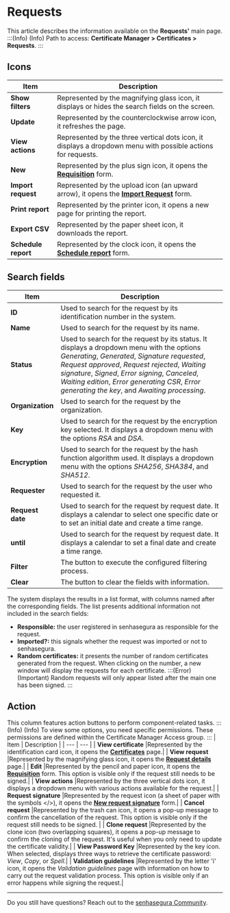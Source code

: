# Requests

This article describes the information available on the **Requests'** main page.
:::(Info) (Info)
Path to access: **Certificate Manager > Certificates > Requests**.
:::
## Icons

| Item | Description |
| --- | --- |
| **Show filters** |Represented by the magnifying glass icon, it displays or hides the search fields on the screen.|
| **Update** |Represented by the counterclockwise arrow icon, it refreshes the page.|
| **View actions** |Represented by the three vertical dots icon, it displays a dropdown menu with possible actions for requests.|
| **New** |Represented by the plus sign icon, it opens the **[Requisition](/v3-32/docs/certificate-manager-reference-requisition-form)** form.|
| **Import request** |Represented by the upload icon (an upward arrow), it opens the **[Import Request](/v3-32/docs/certificate-manager-request-information)** form.| 
| **Print report** |Represented by the printer icon, it opens a new page for printing the report.|
| **Export CSV** |Represented by the paper sheet icon, it downloads the report.|
| **Schedule report** |Represented by the clock icon, it opens the **[Schedule report](/v3-32/docs/general-information-how-to-issue-download-and-schedule-device-reports)** form.|

## Search fields

| Item | Description |
| --- | --- |
| **ID** |Used to search for the request by its identification number in the system.|
| **Name** |Used to search for the request by its name.|
| **Status** |Used to search for the request by its status. It displays a dropdown menu with the options *Generating*, *Generated*, *Signature requested*, *Request approved*, *Request rejected*, *Waiting signature*, *Signed*, *Error signing*, *Canceled*, *Waiting edition*, *Error generating CSR*, *Error generating the key*, and *Awaiting processing*.| 
| **Organization** |Used to search for the request by the organization.|
| **Key** |Used to search for the request by the encryption key selected. It displays a dropdown menu with the options *RSA* and *DSA*.|
| **Encryption** |Used to search for the request by the hash function algorithm used. It displays a dropdown menu with the options *SHA256*, *SHA384*, and *SHA512*.|
| **Requester** |Used to search for the request by the user who requested it.|
| **Request date** |Used to search for the request by request date. It displays a calendar to select one specific date or to set an initial date and create a time range.|
| **until** |Used to search for the request by request date. It displays a calendar to set a final date and create a time range.|
| **Filter** |The button to execute the configured filtering process.|
| **Clear** |The button to clear the fields with information.|

The system displays the results in a list format, with columns named after the corresponding fields. The list presents additional information not included in the search fields:
* **Responsible:** the user registered in senhasegura as responsible for the request.
* **Imported?:** this signals whether the request was imported or not to senhasegura.
* **Random certificates:** it presents the number of random certificates generated from the request. When clicking on the number, a new window will display the requests for each certificate.
:::(Error) (Important)
Random requests will only appear listed after the main one has been signed.
:::
## Action
This column features action buttons to perform component-related tasks.
:::(Info) (Info)
To view some options, you need specific permissions. These permissions are defined within the Certificate Manager Access group.
:::
| Item | Description |
| --- | --- |
| **View certificate** |Represented by the identification card icon, it opens the **[Certificates](/v3-32/docs/certificate-manager-reference-certificate-certificate-2)** page.|
| **View request** |Represented by the magnifying glass icon, it opens the **[Request details](/v3-32/docs/certificate-manager-settings-how-to-download-the-csr)** page.|
| **Edit** |Represented by the pencil and paper icon, it opens the **[Requisition](/v3-32/docs/certificate-manager-reference-requisition-form)** form. This option is visible only if the request still needs to be signed.|
| **View actions** |Represented by the three vertical dots icon, it displays a dropdown menu with various actions available for the request.|
| **Request signature** |Represented by the request icon (a sheet of paper with the symbols </>), it opens the **[New request signature](/v3-32/docs/certificates-flow-how-to-sign-request)** form.|
| **Cancel request** |Represented by the trash can icon, it opens a pop-up message to confirm the cancellation of the request. This option is visible only if the request still needs to be signed. |
| **Clone request** |Represented by the clone icon (two overlapping squares), it opens a pop-up message to confirm the cloning of the request. It's useful when you only need to update the certificate validity.|
| **View Password Key** |Represented by the key icon. When selected, displays three ways to retrieve the certificate password: *View*, *Copy*, or *Spell*.|
| **Validation guidelines** |Represented by the letter 'i' icon, it opens the *Validation guidelines* page with information on how to carry out the request validation process. This option is visible only if an error happens while signing the request.|
***
Do you still have questions? Reach out to the [senhasegura Community](https://community.senhasegura.io/).